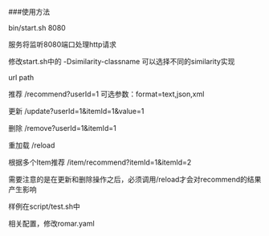 ###使用方法

bin/start.sh 8080

服务将监听8080端口处理http请求

修改start.sh中的 -Dsimilarity-classname 可以选择不同的similarity实现

url path

推荐
/recommend?userId=1
可选参数：format=text,json,xml

更新
/update?userId=1&itemId=1&value=1

删除
/remove?userId=1&itemId=1

重加载
/reload

根据多个Item推荐
/item/recommend?itemId=1&itemId=2

需要注意的是在更新和删除操作之后，必须调用/reload才会对recommend的结果产生影响


样例在script/test.sh中

相关配置，修改romar.yaml
